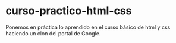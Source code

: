 # curso-practico-html-css
Ponemos en práctica lo aprendido en el curso básico de html y css haciendo un clon del portal de Google.
